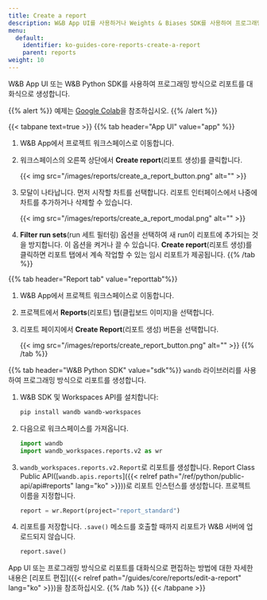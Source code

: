 ```yaml
---
title: Create a report
description: W&B App UI를 사용하거나 Weights & Biases SDK를 사용하여 프로그래밍 방식으로 W&B 리포트 를 만드세요.
menu:
  default:
    identifier: ko-guides-core-reports-create-a-report
    parent: reports
weight: 10
---
```


W&B App UI 또는 W&B Python SDK를 사용하여 프로그래밍 방식으로 리포트를 대화식으로 생성합니다.

{{% alert %}}
예제는 [Google Colab](https://colab.research.google.com/github/wandb/examples/blob/master/colabs/intro/Report_API_Quickstart.ipynb)을 참조하십시오.
{{% /alert %}}

{{< tabpane text=true >}}
{{% tab header="App UI" value="app" %}}
1. W&B App에서 프로젝트 워크스페이스로 이동합니다.
2. 워크스페이스의 오른쪽 상단에서 **Create report**(리포트 생성)를 클릭합니다.

   {{< img src="/images/reports/create_a_report_button.png" alt="" >}}

3. 모달이 나타납니다. 먼저 시작할 차트를 선택합니다. 리포트 인터페이스에서 나중에 차트를 추가하거나 삭제할 수 있습니다.

    {{< img src="/images/reports/create_a_report_modal.png" alt="" >}}

4. **Filter run sets**(run 세트 필터링) 옵션을 선택하여 새 run이 리포트에 추가되는 것을 방지합니다. 이 옵션을 켜거나 끌 수 있습니다. **Create report**(리포트 생성)를 클릭하면 리포트 탭에서 계속 작업할 수 있는 임시 리포트가 제공됩니다.
{{% /tab %}}

{{% tab header="Report tab" value="reporttab"%}}
1. W&B App에서 프로젝트 워크스페이스로 이동합니다.
2. 프로젝트에서 **Reports**(리포트) 탭(클립보드 이미지)을 선택합니다.
3. 리포트 페이지에서 **Create Report**(리포트 생성) 버튼을 선택합니다.

   {{< img src="/images/reports/create_report_button.png" alt="" >}}
{{% /tab %}}

{{% tab header="W&B Python SDK" value="sdk"%}}
`wandb` 라이브러리를 사용하여 프로그래밍 방식으로 리포트를 생성합니다.

1. W&B SDK 및 Workspaces API를 설치합니다:
    ```bash
    pip install wandb wandb-workspaces
    ```
2. 다음으로 워크스페이스를 가져옵니다.
    ```python
    import wandb
    import wandb_workspaces.reports.v2 as wr
    ```       
3. `wandb_workspaces.reports.v2.Report`로 리포트를 생성합니다. Report Class Public API([`wandb.apis.reports`]({{< relref path="/ref/python/public-api/api#reports" lang="ko" >}}))로 리포트 인스턴스를 생성합니다. 프로젝트 이름을 지정합니다.
    ```python
    report = wr.Report(project="report_standard")
    ```

4. 리포트를 저장합니다. `.save()` 메소드를 호출할 때까지 리포트가 W&B 서버에 업로드되지 않습니다.
    ```python
    report.save()
    ```

App UI 또는 프로그래밍 방식으로 리포트를 대화식으로 편집하는 방법에 대한 자세한 내용은 [리포트 편집]({{< relref path="/guides/core/reports/edit-a-report" lang="ko" >}})을 참조하십시오.
{{% /tab %}}
{{< /tabpane >}}
